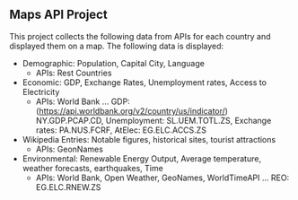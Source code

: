 ## Maps API Project

This project collects the following data from APIs for each country and displayed them on a map. The following data is displayed:
- Demographic: Population, Capital City, Language
    - APIs: Rest Countries 
- Economic: GDP, Exchange Rates, Unemployment rates, Access to Electricity
    - APIs: World Bank ... GDP: (https://api.worldbank.org/v2/country/us/indicator/) NY.GDP.PCAP.CD, Unemployment: SL.UEM.TOTL.ZS, Exchange rates: PA.NUS.FCRF, AtElec: EG.ELC.ACCS.ZS
- Wikipedia Entries: Notable figures, historical sites, tourist attractions
    - APIs: GeonNames
- Environmental: Renewable Energy Output, Average temperature, weather forecasts, earthquakes, Time
    - APIs: World Bank, Open Weather, GeoNames, WorldTimeAPI ... REO: EG.ELC.RNEW.ZS